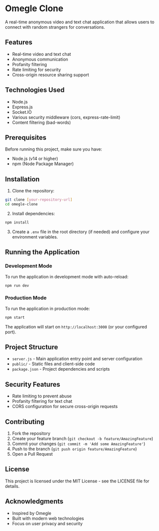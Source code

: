 # Omegle Clone

A real-time anonymous video and text chat application that allows users to connect with random strangers for conversations.

## Features

- Real-time video and text chat
- Anonymous communication
- Profanity filtering
- Rate limiting for security
- Cross-origin resource sharing support

## Technologies Used

- Node.js
- Express.js
- Socket.IO
- Various security middleware (cors, express-rate-limit)
- Content filtering (bad-words)

## Prerequisites

Before running this project, make sure you have:
- Node.js (v14 or higher)
- npm (Node Package Manager)

## Installation

1. Clone the repository:
```bash
git clone [your-repository-url]
cd omegle-clone
```

2. Install dependencies:
```bash
npm install
```

3. Create a `.env` file in the root directory (if needed) and configure your environment variables.

## Running the Application

### Development Mode
To run the application in development mode with auto-reload:
```bash
npm run dev
```

### Production Mode
To run the application in production mode:
```bash
npm start
```

The application will start on `http://localhost:3000` (or your configured port).

## Project Structure

- `server.js` - Main application entry point and server configuration
- `public/` - Static files and client-side code
- `package.json` - Project dependencies and scripts

## Security Features

- Rate limiting to prevent abuse
- Profanity filtering for text chat
- CORS configuration for secure cross-origin requests

## Contributing

1. Fork the repository
2. Create your feature branch (`git checkout -b feature/AmazingFeature`)
3. Commit your changes (`git commit -m 'Add some AmazingFeature'`)
4. Push to the branch (`git push origin feature/AmazingFeature`)
5. Open a Pull Request

## License

This project is licensed under the MIT License - see the LICENSE file for details.

## Acknowledgments

- Inspired by Omegle
- Built with modern web technologies
- Focus on user privacy and security 